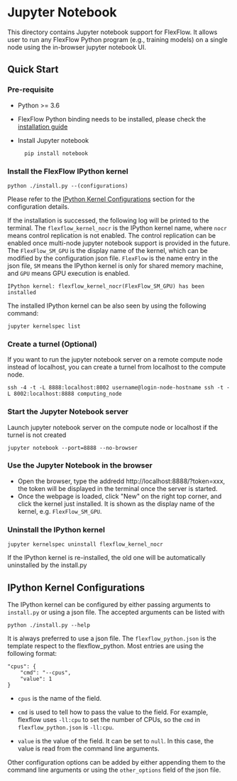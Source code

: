 # Jupyter Notebook

This directory contains Jupyter notebook support for
FlexFlow. 
It allows user to run any FlexFlow Python
program (e.g., training models) on a single node using
the in-browser jupyter notebook UI. 

## Quick Start
### Pre-requisite
* Python >= 3.6
* FlexFlow Python binding needs to be installed, please check the [installation guide](https://flexflow.readthedocs.io/en/latest/installation.html)
* Install Jupyter notebook

        pip install notebook

### Install the FlexFlow IPython kernel
```
python ./install.py --(configurations)
```
Please refer to the [IPython Kernel Configurations](#kernel-configurations) section for the configuration details.

If the installation is successed, the following log will be printed to the terminal.
The `flexflow_kernel_nocr` is the IPython kernel name, where `nocr` means control replication is not enabled. 
The control replication can be enabled once multi-node jupyter notebook support is provided in the future. 
The `FlexFlow_SM_GPU` is the display name
of the kernel, which can be modified by the configuration json file. 
`FlexFlow` is the name entry in the json file, `SM` means the IPython kernel
is only for shared memory machine, and `GPU` means GPU execution is enabled. 
```
IPython kernel: flexflow_kernel_nocr(FlexFlow_SM_GPU) has been installed
```
The installed IPython kernel can be also seen by using the following command:
```
jupyter kernelspec list
```

### Create a turnel (Optional)
If you want to run the jupyter notebook server on a remote compute node instead of localhost, 
you can create a turnel from localhost to the compute node.
```
ssh -4 -t -L 8888:localhost:8002 username@login-node-hostname ssh -t -L 8002:localhost:8888 computing_node
```

### Start the Jupyter Notebook server
Launch jupyter notebook server on the compute node or localhost if the turnel is not created
```
jupyter notebook --port=8888 --no-browser
```

### Use the Jupyter Notebook in the browser
* Open the browser, type the addredd http://localhost:8888/?token=xxx, the token will be
displayed in the terminal once the server is started. 
* Once the webpage is loaded, click "New" on the right top corner, and click the kernel 
just installed. It is shown as the display name of the kernel, e.g. `FlexFlow_SM_GPU`.

### Uninstall the IPython kernel
```
jupyter kernelspec uninstall flexflow_kernel_nocr
```
If the IPython kernel is re-installed, the old one will be automatically uninstalled by the install.py


## IPython Kernel Configurations
The IPython kernel can be configured by either passing arguments to `install.py` or using a json file.
The accepted arguments can be listed with
```
python ./install.py --help
```

It is always preferred to use a json file. 
The `flexflow_python.json` is the template respect to the
flexflow_python. Most entries are using the following format:
```
"cpus": {
    "cmd": "--cpus",
    "value": 1
}
```
* `cpus` is the name of the field. 

* `cmd` is used to tell how to pass the value to the field.
For example, flexflow uses `-ll:cpu` to set the number of CPUs, so the `cmd` in `flexflow_python.json` is `-ll:cpu`.

* `value` is the value of the field. It can be set to `null`. In this case, the value is read
from the command line arguments. 

Other configuration options can be added by either appending them to the command line arguments or
using the `other_options` field of the json file. 
